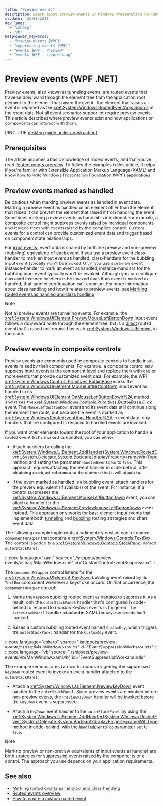 ```yaml
---
title: "Preview events"
description: Learn about preview events in Windows Presentation Foundation (WPF) and how to use preview events for composite control event handling.
ms.date: "03/09/2022"
dev_langs:
  - "csharp"
  - "vb"
helpviewer_keywords:
  - "Preview events [WPF]"
  - "suppressing events [WPF]"
  - "events [WPF], Preview"
  - "events [WPF], suppressing"
---
```

<!-- The acrolinx score was 96 on 03/09/2021-->

# Preview events (WPF .NET)

Preview events, also known as tunneling events, are routed events that traverse downward through the element tree from the application root element to the element that raised the event. The element that raises an event is reported as the <xref:System.Windows.RoutedEventArgs.Source> in the event data. Not all event scenarios support or require preview events. This article describes where preview events exist and how applications or components can interact with them.

[!INCLUDE [desktop guide under construction](../../includes/desktop-guide-preview-note.md)]

## Prerequisites

The article assumes a basic knowledge of routed events, and that you've read [Routed events overview](/dotnet/desktop/wpf/advanced/routed-events-overview?view=netframeworkdesktop-4.8&preserve-view=true). To follow the examples in this article, it helps if you're familiar with Extensible Application Markup Language (XAML) and know how to write Windows Presentation Foundation (WPF) applications.

## Preview events marked as handled

Be cautious when marking preview events as handled in event data. Marking a preview event as handled on an element other than the element that raised it can prevent the element that raised it from handling the event. Sometimes marking preview events as handled is intentional. For example, a composite control might suppress events raised by individual components and replace them with events raised by the complete control. Custom events for a control can provide customized event data and trigger based on component state relationships.

For [input events](/dotnet/desktop/wpf/advanced/input-overview), event data is shared by both the preview and non-preview (bubbling) equivalents of each event. If you use a preview event class-handler to mark an input event as handled, class-handlers for the bubbling input event typically won't be invoked. Or, if you use a preview event instance-handler to mark an event as handled, instance-handlers for the bubbling input event typically won't be invoked. Although you can configure class and instance handlers to be invoked even if an event is marked as handled, that handler configuration isn't common. For more information about class handling and how it relates to preview events, see [Marking routed events as handled and class handling](/dotnet/desktop/wpf/advanced/marking-routed-events-as-handled-and-class-handling?view=netframeworkdesktop-4.8&preserve-view=true).

> [!NOTE]
> Not all preview events are [tunneling](<xref:System.Windows.RoutingStrategy.Tunnel>) events. For example, the <xref:System.Windows.UIElement.PreviewMouseLeftButtonDown> input event follows a downward route through the element tree, but is a [direct](<xref:System.Windows.RoutingStrategy.Direct>) routed event that's raised and reraised by each <xref:System.Windows.UIElement> in the route.

## Preview events in composite controls

Preview events are commonly used by composite controls to handle input events raised by their components. For example, a composite control may suppress input events at the component level and replace them with one or more events that provide customized event data. For example, the WPF <xref:System.Windows.Controls.Primitives.ButtonBase> marks the <xref:System.Windows.UIElement.MouseLeftButtonDown> input event as handled in its <xref:System.Windows.UIElement.OnMouseLeftButtonDown%2A> method and raises the <xref:System.Windows.Controls.Primitives.ButtonBase.Click> event. The `MouseLeftButtonDown` event and its event data still continue along the element tree route, but because the event is marked as <xref:System.Windows.RoutedEventArgs.Handled%2A> in event data, only handlers that are configured to respond to handled events are invoked.

If you want other elements toward the root of your application to handle a routed event that's marked as handled, you can either:

- Attach handlers by calling the <xref:System.Windows.UIElement.AddHandler(System.Windows.RoutedEvent,System.Delegate,System.Boolean)?displayProperty=nameWithType> method and setting the parameter `handledEventsToo` to `true`. This approach requires attaching the event handler in code-behind, after obtaining an object reference to the element that it will attach to.

- If the event marked as handled is a bubbling event, attach handlers for the preview equivalent (if available) of the event. For instance, if a control suppresses the <xref:System.Windows.UIElement.MouseLeftButtonDown> event, you can attach a handler for the <xref:System.Windows.UIElement.PreviewMouseLeftButtonDown> event instead. This approach only works for base element input events that implement both [tunneling](<xref:System.Windows.RoutingStrategy.Tunnel>) and [bubbling](<xref:System.Windows.RoutingStrategy.Bubble>) routing strategies and share event data.

The following example implements a rudimentary custom control named `componentWrapper` that contains a <xref:System.Windows.Controls.TextBox>. The control is added to a <xref:System.Windows.Controls.StackPanel> named `outerStackPanel`.

:::code language="xaml" source="./snippets/preview-events/csharp/MainWindow.xaml" id="CustomControlEventSuppression":::

The `componentWrapper` control listens for the <xref:System.Windows.UIElement.KeyDown> bubbling event raised by its `TextBox` component whenever a keystroke occurs. On that occurrence, the `componentWrapper` control:

1. Marks the `KeyDown` bubbling routed event as handled to suppress it. As a result, only the `outerStackPanel` handler that's configured in code-behind to respond to _handled_ `KeyDown` events is triggered. The `outerStackPanel` handler attached in XAML for `KeyDown` events isn't invoked.

1. Raises a custom bubbling routed event named `CustomKey`, which triggers the `outerStackPanel` handler for the `CustomKey` event.

:::code language="csharp" source="./snippets/preview-events/csharp/MainWindow.xaml.cs" id="EventSuppressionWorkarounds":::
:::code language="vb" source="./snippets/preview-events/vb/MainWindow.xaml.vb" id="EventSuppressionWorkarounds":::

The example demonstrates two workarounds for getting the suppressed `KeyDown` routed event to invoke an event handler attached to the `outerStackPanel`:

- Attach a <xref:System.Windows.UIElement.PreviewKeyDown> event handler to the `outerStackPanel`. Since preview events are invoked before non-preview events, the `PreviewKeyDown` handler will be invoked before the `KeyDown` event is suppressed.

- Attach a `KeyDown` event handler to the `outerStackPanel` by using the <xref:System.Windows.UIElement.AddHandler(System.Windows.RoutedEvent,System.Delegate,System.Boolean)?displayProperty=nameWithType> method in code-behind, with the `handledEventsToo` parameter set to `true`.

> [!NOTE]
> Marking preview or non-preview equivalents of input events as handled are both strategies for suppressing events raised by the components of a control. The approach you use depends on your application requirements.

## See also

- [Marking routed events as handled, and class handling](/dotnet/desktop/wpf/advanced/marking-routed-events-as-handled-and-class-handling?view=netframeworkdesktop-4.8&preserve-view=true)
- [Routed events overview](/dotnet/desktop/wpf/advanced/routed-events-overview?view=netframeworkdesktop-4.8&preserve-view=true)
- [How to create a custom routed event](how-to-create-a-custom-routed-event.md)
